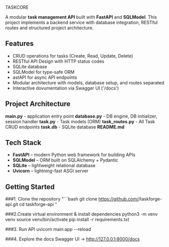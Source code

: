 TASKCORE

A modular **task management API** built with **FastAPI** and **SQLModel**.
This project implements a backend service with database integration, RESTful routes and structured project architecture.

## Features
- CRUD operations for tasks (Create, Read, Update, Delete)
- RESTful API Design with HTTP status codes
- SQLite database
- SQLModel for type-safe ORM 
- astAPI for async API endpoints
- Modular architecture with models, database setup, and routes separated
- Interactive dovumentation via Swagger UI ('/docs')

## Project Architecture
**main.py** - application entry point
**database.py** - DB engine, DB initializer, session handler
**task.py** - Task models (ORM)
**task_routes.py** - All Task CRUD endpoints
**task.db** - SQLite database
**README.md**

## Tech Stack 
- **FastAPI** – modern Python web framework for building APIs
- **SQLModel** – ORM built on SQLAlchemy + Pydantic
- **SQLite** – lightweight relational database
- **Uvicorn** – lightning-fast ASGI server

## Getting Started
###1. Clone the repository 
"```bash
git clone https://github.com/<your-username>/taskforge-api.git
cd taskforge-api "

###2.Create virtual environment & install dependencies
python3 -m venv venv
source venv/bin/activate
pip install -r requirements.txt

###3. Run API
uvicorn main:app --reload

###4. Explore the docs
Swagger UI → http://127.0.0.1:8000/docs

